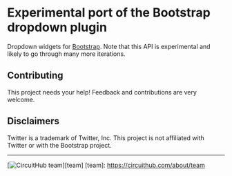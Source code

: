 # Experimental port of the Bootstrap dropdown plugin
Dropdown widgets for [Bootstrap][bootstrap].
Note that this API is experimental and likely to go through many more iterations.

[bootstrap]: http://getbootstrap.com

## Contributing

This project needs your help! Feedback and contributions are very welcome.

## Disclaimers

Twitter is a trademark of Twitter, Inc.
This project is not affiliated with Twitter or with the Bootstrap project.

---
[![CircuitHub team](http://docs.circuithub.com/press/logo/circuithub-lightgray-extratiny.jpg)][team]
[team]: https://circuithub.com/about/team


